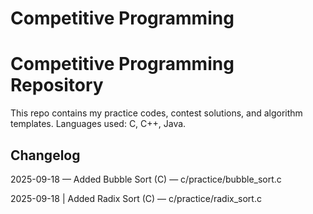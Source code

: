 # Competitive Programming
# Competitive Programming Repository
This repo contains my practice codes, contest solutions, and algorithm templates.
Languages used: C, C++, Java.

## Changelog

2025-09-18 — Added Bubble Sort (C) — c/practice/bubble_sort.c

2025-09-18 | Added Radix Sort (C) — c/practice/radix_sort.c       
